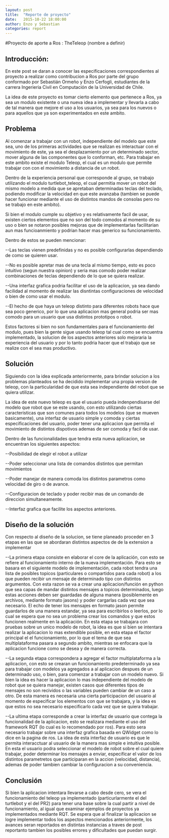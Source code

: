 ```yaml
---
layout: post
title:  "Reporte de proyecto"
date:   2015-10-22 18:00:00
author: Enzo y Sebastian
categories: report
---
```

#Proyecto de aporte a Ros : TheTeleop (nombre a definir) 

## Introducción:

  En este post se daran a conocer las especificaciones correspondientes al proyecto a realizar como contribucion a Ros por parte del grupo conformado por Sebastián Ormeño y Enzo Cerfogli, estudiantes de la carrera Ingerieria Civil en Computación de la Universidad de Chile.

  La idea de este proyecto es tomar cierto elemento que pertenece a Ros, ya sea un modulo existente o una nueva idea a implementar y llevarla a cabo de tal manera que mejore el uso a los usuarios, ya sea para los nuevos o para aquellos que ya son experimentados en este ambito.

## Problema

  Al comenzar a trabajar con un robot, independiente del modelo que este sea, uno de los primeras actividades que se realizan es interactuar con el movimiento de este, ya sea el desplazamiento por un determinado sector, mover alguna de las componentes que lo conforman, etc. Para trabajar en este ambito existe el modulo Teleop, el cual es un modulo que permite trabajar con con el movimiento a distancia de un robot.

  Dentro de la experiencia personal que corresponde al grupo, se trabajo utilizando el modulo turtlebot_teleop, el cual permitia mover un robot del mismo modelo a medida que se apretaban determinadas teclas del teclado, podiendo modificar la velocidad en que este avanzaba (tambien se puede hacer funcionar mediante el uso de distintos mandos de consolas pero no se trabajo en este ambito).

  Si bien el modulo cumple su objetivo y es relativamente facil de usar, existen ciertos elementos que no son del todo comodos al momento de su uso o bien se notaron posibles mejoras que de implementarlas facilitarian aun mas funcioanmiento y podrian hacer mas generico su funcionamiento. 

Dentro de estos se pueden mencionar:

--Las teclas vienen predefinidas y no es posible configurarlas dependiendo de como se quieren usar.

--No es posible apretar mas de una tecla al mismo tiempo, esto es poco intuitivo (segun nuestra opinion) y seria mas comodo poder realizar combinaciones de teclas dependiendo de lo que se quiera realizar.

--Una interfaz grafica podria facilitar el uso de la aplicacion, ya sea dando facilidad al momento de realizar las disntintas configuraciones de velocidad  o bien de como usar el modulo.

--El hecho de que haya un teleop distinto para diferentes robots hace que sea poco generico, por lo que una aplicacion mas general podria ser mas comodo para un usuario que usa distintos prototipos o robot.

  Estos factores si bien no son fundamentales para el funcionamiento del modulo, pues bien la gente sigue usando teleop tal cual como se encuentra implementado, la solucion de los aspectos anteriores solo mejoraria la experiencia del usuario y por lo tanto podria hacer que el trabajo que se realize con el sea mas productivo.

## Solución

  Siguiendo con la idea explicada anteriormente, para brindar solucion a los problemas planteados se ha decidido implementar una propia version de teleop, con la particularidad de que esta sea independiente del robot que se quiera utilizar.

  La idea de este nuevo teleop es que el usuario pueda indenpendisarse del modelo que robot que se este usando, con esto utilizando ciertas caracteristicas que son comunes para todos los modelos (que se mueven basicamente), una interfaz de usuario simple y comoda y ciertas especificaciones del usuario, poder tener una aplicacion que permita el movimiento de distintos dispotivos ademas de ser comoda y facil de usar.

Dentro de las funcionalidades que tendra esta nueva aplicacion, se encuentran los siguientes aspectos:

--Posibilidad de elegir el robot a utilizar

--Poder seleccionar una lista de comandos distintos que permitan movimientos

--Poder manejar de manera comoda los distintos parametros como velocidad de giro o de avance.

--Configuracion de teclado y poder recibir mas de un comando de direccion simultaneamente.

--Interfaz grafica que facilite los aspectos anteriores.

## Diseño de la solución

  Con respecto al diseño de la solucion, se tiene planeado proceder en 3 etapas en las que se abordaran distintos aspectos de de la extension a implementar

--La primera etapa consiste en elaborar el core de la aplicación, con esto se refiere al funcionamiento interno de la nueva implementación. Para esto se basara en el siguiente modelo de implementación, cada robot tendra una lista de posibles topicos (particulares o compartidos para cada robot) a los que pueden recibir un mensaje de determinado tipo con distintos argumentos. Con esta razon se va a crear una aplicacion/función en python que sea capas de mandar distintos mensajes a  topicos determinados, luego estas acciones deben ser guardadas de alguna manera (posiblemente en archivos, mediante formato jasons) y poder cargarlas cada vez que sea necesario. El echo de tener los mensajes en formato jason permite guardarlos de una manera estandar, ya sea para escribirlos o leerlos, por lo cual se espera que no sea un problema crear los comandos y que estos funcionen realmente en la aplicación. En esta etapa se trabajara con pruebas sobre un unico modelo de robot, la idea es que si bien se intentara realizar la aplicacion lo mas extendible posible, en esta etapa el factor principal el el funcionamiento, por lo que el tema de que sea multiplataforma pasara a segundo ambito, mientras se enfocara que la aplicacion funcione como se desea y de manera correcta.

--La segunda etapa correspondera a agregar el factor multiplataforma a la aplicacion, con esto se crearan un funcionamiento predeterminado ya sea para trabajar con modelos ya agregados a al aplicacion despues de un determinado uso, o bien, para comenzar a trabajar con un modelo nuevo. Si bien la idea es hacer la aplicacion lo mas independiente del modelo de robot que se quiera manejar, existen casos que diferentes tipos de mensajes no son recividos o las variables pueden cambiar de un caso a otro. De esta manera es necesaria una cierta participacion del usuario al momento de especificar los elementos con que se trabajara, y la idea es que estos no sea necesario especificarlo cada vez que se quiera trabajar.

--La ultima etapa corresponde a crear la interfaz de usuario que contega la funcionalidad de la aplicacion, esto se realizara mediante el uso del framework RQT (lo cual es lo recomendado por ros). Para esto sera necesario trabajar sobre una  interfaz grafica basada en QWidget como lo dice en la pagina de ros. La idea de esta interfaz de usuario es que le permita interacctuar al usuario de la manera mas simple e intuitiva posible. En esta el usuario podra seleccionar el modelo de robot sobre el cual quiere trabajar, poder determinar los mensajes a enviar, especificar el valor de los distintos parametretos que participaran en la accion (velocidad, distancia), ademas de poder tambien cambiar la configuracion a su conveniencia.

## Conclusión

Si bien la aplicacion intentara llevarse a cabo desde cero, se vera el funcionamiento del teleop ya implementado (particurlarmente el del turtlebot y el del PR2) para tener una base sobre la cual partir a nivel de funcionamiento, al igual que examinar ejemplos de proyectos ya  implementados mediante RQT. Se espera que al finalizar la aplicacion se logre implementar todos los aspectos mencionados anteriormente, los avances seran reportados en distintas instancias a traves de post reportanto tambien los posibles errores y dificultades que puedan surgir.





